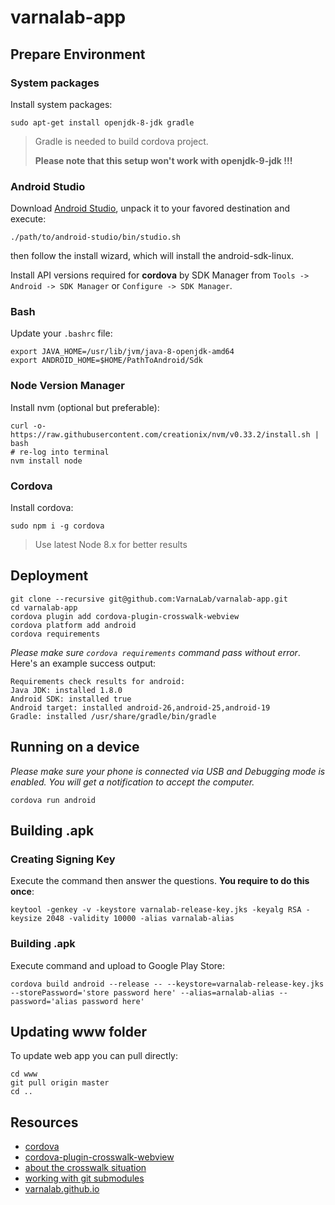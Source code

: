 # varnalab-app


## Prepare Environment

### System packages
Install system packages:
```
sudo apt-get install openjdk-8-jdk gradle
```
> Gradle is needed to build cordova project.
> 
> **Please note that this setup won't work with openjdk-9-jdk !!!**

### Android Studio
Download [Android Studio](https://developer.android.com/studio/index.html), unpack it to your favored destination and execute:
```
./path/to/android-studio/bin/studio.sh
```
then follow the install wizard, which will install the android-sdk-linux.

Install API versions required for **cordova** by SDK Manager from `Tools -> Android -> SDK Manager` or `Configure -> SDK Manager`.

### Bash
Update your `.bashrc` file:
```
export JAVA_HOME=/usr/lib/jvm/java-8-openjdk-amd64
export ANDROID_HOME=$HOME/PathToAndroid/Sdk
```

### Node Version Manager
Install nvm (optional but preferable):
```
curl -o- https://raw.githubusercontent.com/creationix/nvm/v0.33.2/install.sh | bash
# re-log into terminal
nvm install node
```

### Cordova
Install cordova:
```
sudo npm i -g cordova
```
> Use latest Node 8.x for better results

## Deployment
```
git clone --recursive git@github.com:VarnaLab/varnalab-app.git
cd varnalab-app
cordova plugin add cordova-plugin-crosswalk-webview
cordova platform add android
cordova requirements
```
*Please make sure `cordova requirements` command pass without error*. Here's an example success output:
```
Requirements check results for android:
Java JDK: installed 1.8.0
Android SDK: installed true
Android target: installed android-26,android-25,android-19
Gradle: installed /usr/share/gradle/bin/gradle
```

## Running on a device
*Please make sure your phone is connected via USB and Debugging mode is enabled. You will get a notification to accept the computer.*
```
cordova run android
```

## Building .apk

### Creating Signing Key
Execute the command then answer the questions. **You require to do this once**:
```
keytool -genkey -v -keystore varnalab-release-key.jks -keyalg RSA -keysize 2048 -validity 10000 -alias varnalab-alias
```

### Building .apk
Execute command and upload to Google Play Store:
```
cordova build android --release -- --keystore=varnalab-release-key.jks --storePassword='store password here' --alias=arnalab-alias --password='alias password here'
```

## Updating www folder
To update web app you can pull directly:
```
cd www
git pull origin master
cd ..
```

## Resources
- [cordova](https://cordova.apache.org)
- [cordova-plugin-crosswalk-webview](https://www.npmjs.com/package/cordova-plugin-crosswalk-webview)
- [about the crosswalk situation](https://stackoverflow.com/a/18786905/1260020)
- [working with git submodules](https://github.com/blog/2104-working-with-submodules)
- [varnalab.github.io](https://github.com/VarnaLab/varnalab.github.io)
